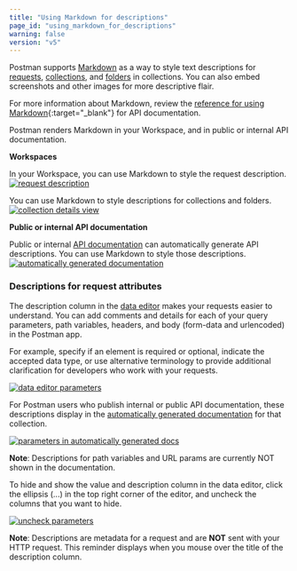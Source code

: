 ```yaml
---
title: "Using Markdown for descriptions"
page_id: "using_markdown_for_descriptions"
warning: false
version: "v5"
---
```


Postman supports [Markdown](/docs/postman/api_documentation/how_to_document_using_markdown) as a way to style text descriptions for [requests](/docs/postman/sending_api_requests/requests), [collections](/docs/postman/collections/creating_collections), and [folders](/docs/postman/collections/managing_collections) in collections. You can also embed screenshots and other images for more descriptive flair.

For more information about Markdown, review the [reference for using Markdown](https://documenter.getpostman.com/view/33232/markdown-in-api-documentation/JsGc){:target="_blank"} for API documentation. 

Postman renders Markdown in your Workspace, and in public or internal API documentation.

**Workspaces**

In your Workspace, you can use Markdown to style the request description.  
[![request description](https://s3.amazonaws.com/postman-static-getpostman-com/postman-docs/WS-markdown-NSFrequestDescription.png)](https://s3.amazonaws.com/postman-static-getpostman-com/postman-docs/WS-markdown-NSFrequestDescription.png)

You can use Markdown to style descriptions for collections and folders. 
[![collection details view](https://s3.amazonaws.com/postman-static-getpostman-com/postman-docs/WS-markdown-descrptions-folders.png)](https://s3.amazonaws.com/postman-static-getpostman-com/postman-docs/WS-markdown-descrptions-folders.png)

**Public or internal API documentation**

Public or internal [API documentation](/docs/postman/api_documentation/intro_to_api_documentation) can automatically generate API descriptions. You can use Markdown to style those descriptions. 
[![automatically generated documentation](https://s3.amazonaws.com/postman-static-getpostman-com/postman-docs/markdown-auto-docs.png)](https://s3.amazonaws.com/postman-static-getpostman-com/postman-docs/markdown-auto-docs.png)

### Descriptions for request attributes

The description column in the [data editor](/docs/postman/launching_postman/navigating_postman) makes your requests easier to understand. You can add comments and details for each of your query parameters, path variables, headers, and body (form-data and urlencoded) in the Postman app.

For example, specify if an element is required or optional, indicate the accepted data type, or use alternative terminology to provide additional clarification for developers who work with your requests.

[![data editor parameters](https://s3.amazonaws.com/postman-static-getpostman-com/postman-docs/WS-collections-data-editor-params.png)](https://s3.amazonaws.com/postman-static-getpostman-com/postman-docs/WS-collections-data-editor-params.png)

For Postman users who publish internal or public API documentation, these descriptions display in the [automatically generated documentation](/docs/postman/api_documentation/intro_to_api_documentation) for that collection.

[![parameters in automatically generated docs](https://s3.amazonaws.com/postman-static-getpostman-com/postman-docs/WS-collections-auto-docs.png)](https://s3.amazonaws.com/postman-static-getpostman-com/postman-docs/WS-collections-auto-docs.png)

**Note**: Descriptions for path variables and URL params are currently NOT shown in the documentation.

To hide and show the value and description column in the data editor, click the ellipsis (...) in the top right corner of the editor, and uncheck the columns that you want to hide.

[![uncheck parameters](https://s3.amazonaws.com/postman-static-getpostman-com/postman-docs/WS-collections-uncheck-params.png)](https://s3.amazonaws.com/postman-static-getpostman-com/postman-docs/WS-collections-uncheck-params.png)

**Note**: Descriptions are metadata for a request and are **NOT** sent with your HTTP request. This reminder displays when you mouse over the title of the description column.

